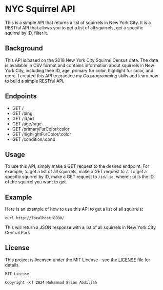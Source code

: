 # NYC Squirrel API
This is a simple API that returns a list of squirrels in New York City. It is a RESTful API that allows you to get a list of all squirrels, get a specific squirrel by ID, filter it.


## Background
This API is based on the 2018 New York City Squirrel Census data. The data is available in CSV format and contains information about squirrels in New York City, including their ID, age, primary fur color, highlight fur color, and more.
I created this API to practice my Go programming skills and learn how to build a simple RESTful API.

## Endpoints
- GET /
- GET /ping
- GET /id/:id
- GET /age/:age
- GET /primaryFurColor/:color
- GET /highlightFurColor/:color
- GET /condition/:cond

## Usage
To use this API, simply make a GET request to the desired endpoint. For example, to get a list of all squirrels, make a GET request to `/`. To get a specific squirrel by ID, make a GET request to `/id/:id`, where `:id` is the ID of the squirrel you want to get.

## Example
Here is an example of how to use this API to get a list of all squirrels:

```bash
curl http://localhost:8080/
```

This will return a JSON response with a list of all squirrels in New York City Central Park.

## License
This project is licensed under the MIT License - see the [LICENSE](LICENSE) file for details.
```
MIT License

Copyright (c) 2024 Muhammad Brian Abdillah
```